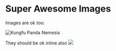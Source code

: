 # Super Awesome Images

Images are ok too:

![Kungfu Panda Nemesis](http://img3.wikia.nocookie.net/__cb20131016194218/kungfupanda/images/3/35/Adversary.png "Kungfu Panda Nemesis")

They should be ok inline also ![](http://www.sherv.net/cm/emo/happy/happy-jumping-smiley-emoticon.gif)

